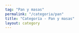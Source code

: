 ```yaml
---
tag: "Pan y masas"
permalink: "/categoria/pan"
title: "Categoría - Pan y masas"
layout: category
---
```

